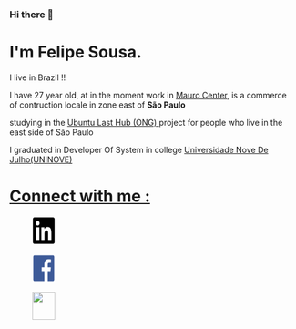 ### Hi there 👋

<!--
**FelipeSdsilva/FelipeSdSilva** is a ✨ _special_ ✨ repository because its `README.md` (this file) appears on your GitHub profile.

Here are some ideas to get you started:

- 🔭 I’m currently working on ...
 🌱 I’m currently learning ...
- 👯 I’m looking to collaborate on ...
- 🤔 I’m looking for help with ...
- 💬 Ask me about ...
- 📫 How to reach me: ...
- 😄 Pronouns: ...
- ⚡ Fun fact: ...
-->
<h1>I'm Felipe Sousa.</h1>
<p>I live in Brazil !!</p>
<p>I have 27 year old, at in the moment  work in <a href="https://www.maurocenter.com.br/"> Mauro Center</a>, is a commerce of contruction locale in zone east of <strong>São Paulo</strong></p>
<p>studying in the <a href="https://ubuntulasthubedu.netlify.app/">Ubuntu Last Hub (ONG) </a> project for people who live in the east side of São Paulo</p>
<p>I graduated in Developer Of System in college <a href="https://www.uninove.br/">Universidade Nove De Julho(UNINOVE)</p>

<h1>Connect with me :</h1>
<figure>
   <a href="https://www.linkedin.com/in/felipe-sousa-340748118/">
       <img width= 40 height=49 src="https://raw.githubusercontent.com/devicons/devicon/master/icons/linkedin/linkedin-plain.svg" alt="linkedin-Felipe" href="https://www.linkedin.com/in/felipe-sousa-340748118/">
  </a>
</figure>
<figure>
   <a href="https://www.facebook.com/Felipe.fps09/">
    <img width= 40 height=49 src="https://raw.githubusercontent.com/devicons/devicon/master/icons/facebook/facebook-plain.svg">
   </a>
</figure>
<figure>
   <a href="https://www.reddit.com/user/Feehlipe">
    <img width= 40 height=49 src="https://www.flaticon.com/br/icone-premium/reddit_3670304">
   </a>
</figure>
